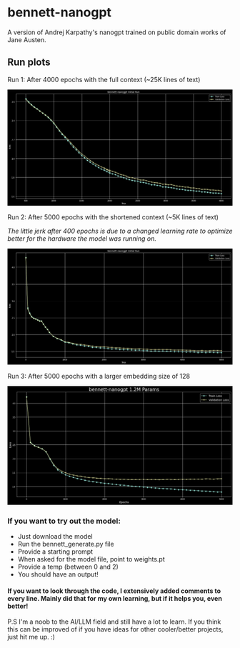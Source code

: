 # bennett-nanogpt

A version of Andrej Karpathy's nanogpt trained on public domain works of Jane Austen. 


## Run plots

Run 1: After 4000 epochs with the full context (~25K lines of text) 

![alt text](assets/image-3.png)

Run 2: After 5000 epochs with the shortened context (~5K lines of text) 

*The little jerk after 400 epochs is due to a changed learning rate to optimize better for the hardware the model was running on.*

![alt text](assets/image-4.png)

Run 3: After 5000 epochs with a larger embedding size of 128

![alt text](assets/run3_image.png)


### If you want to try out the model: 

- Just download the model 
- Run the bennett_generate.py file
- Provide a starting prompt
- When asked for the model file, point to weights.pt
- Provide a temp (between 0 and 2)
- You should have an output! 

#### If you want to look through the code, I extensively added comments to every line. Mainly did that for my own learning, but if it helps you, even better! 

P.S I'm a noob to the AI/LLM field and still have a lot to learn. If you think this can be improved of if you have ideas for other cooler/better projects, just hit me up. :) 